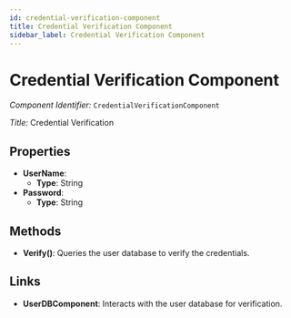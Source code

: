 ```yaml
---
id: credential-verification-component
title: Credential Verification Component
sidebar_label: Credential Verification Component
---
```


# Credential Verification Component

*Component Identifier:* `CredentialVerificationComponent`

*Title:* Credential Verification

## Properties
- **UserName**:
  - **Type**: String
- **Password**:
  - **Type**: String

## Methods
- **Verify()**: Queries the user database to verify the credentials.

## Links
- **UserDBComponent**: Interacts with the user database for verification.
